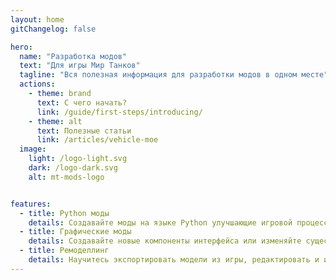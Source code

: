 ```yaml
---
layout: home
gitChangelog: false

hero:
  name: "Разработка модов"
  text: "Для игры Мир Танков"
  tagline: "Вся полезная информация для разработки модов в одном месте"
  actions:
    - theme: brand
      text: С чего начать?
      link: /guide/first-steps/introducing/
    - theme: alt
      text: Полезные статьи
      link: /articles/vehicle-moe
  image:
    light: /logo-light.svg
    dark: /logo-dark.svg
    alt: mt-mods-logo


features:
  - title: Python моды
    details: Создавайте моды на языке Python улучшающие игровой процесс
  - title: Графические моды
    details: Создавайте новые компоненты интерфейса или изменяйте существующие
  - title: Ремоделлинг
    details: Научитесь экспортировать модели из игры, редактировать и импортировать обратно
---
```

